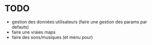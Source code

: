 # TODO

- gestion des données utilisateurs (faire une gestion des params par defauts)
- faire une vraies maps
- faire des sons/musiques (et menu pour)
